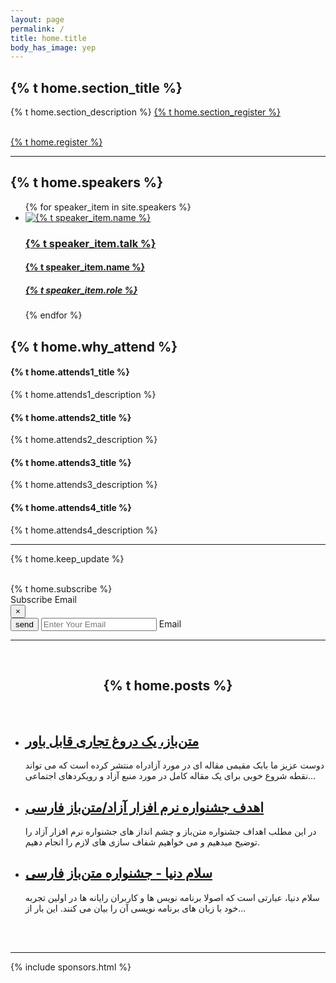 ```yaml
---
layout: page
permalink: /
title: home.title
body_has_image: yep
---
```


<section class="content main-first-section page-box-content">
   <div class="page-box-content-padding top-content-txt">
      <h1 class="gradient-text main-title">{% t home.section_title %}</h1>
      <p>
         {% t home.section_description %}
         <a class="underline" href="{{ site.url }}/{{ site.lang }}/register/">{% t home.section_register %}</a>
      </p>
      <br>
      <a href="{{ site.url }}/{{ site.lang }}/register/" class="button">{% t home.register %}</a>
   </div>
</section>

<hr class="gradient">

<section class="speakers">
   <h1>{% t home.speakers %}</h1>
   <ul class="speaker-list">
      {% for speaker_item in site.speakers %}
         <li>
            <a href="{{ site.url }}/{{ site.lang }}{{ speaker_item.url }}">
               <img src="{{ site.url }}{{ speaker_item.image }}" alt="{% t speaker_item.name %}">
               <h3>{% t speaker_item.talk %}</h3>
               <h4>{% t speaker_item.name %}</h4>
               <h5>{% t speaker_item.role %}</h5>
            </a>
         </li>
      {% endfor %}
   </ul>
</section>

<section class="attends">
   <h2>{% t home.why_attend %}</h2>
   <div class="attends-box">
      <div class="grid-attends">
         <h4>{% t home.attends1_title %}</h4>
         <p>{% t home.attends1_description %}</p>
      </div>
      <div class="grid-attends">
         <h4>{% t home.attends2_title %}</h4>
         <p>{% t home.attends2_description %}</p>
      </div>
      <div class="grid-attends">
         <h4>{% t home.attends3_title %}</h4>
         <p>{% t home.attends3_description %}</p>
      </div>
      <div class="grid-attends">
         <h4>{% t home.attends4_title %}</h4>
         <p>{% t home.attends4_description %}</p>
      </div>
   </div>
</section>

<hr class="gradient">

<section class="subscribe">
   <p>
      {% t home.keep_update %}
   </p>
   <br>
   <div class="reg-btn sub-btn-size">
  <a data-modal-target="#modal" class="button">
  {% t home.subscribe %}</a>
   </div>
    <div class="modal" id="modal">
    <div class="modal-header">
      <div class="title">Subscribe Email</div>
      <button data-close-button class="close-button">&times;</button>
    </div>
    <div class="modal-body">
    <div class="group">
   <button class="btn-send"><span>send</span></button>

   <input type="email" required placeholder="Enter Your Email">
   <!-- <button class="btn-send">send</button> -->
   <span class="highlight"></span>
   <span class="bar"></span>
   <label>Email</label>
   </div>
    </div>
  </div>
  <div id="overlay"></div>
</section>


<hr class="gradient">

<div class="page-box-content page-box-content-post">
   <div class="page-box-content-padding">
      <br>
      <center>
         <h2 class="page-box-content-title">{% t home.posts %}</h2>
      </center>
      <br>
      <ul class="post-list">
         <li>
            <h2>
               <a class="post-link" href="{{ site.url }}/{{ site.lang }}/post/" title="متن‌باز، یک دروغ تجاری قابل باور">متن‌باز، یک دروغ تجاری قابل باور</a>
            </h2>
            <span>
               <p>دوست عزیز ما بابک مقیمی مقاله ای در مورد آزادراه منتشر کرده است که می تواند نقطه شروع خوبی برای یک مقاله کامل در مورد منبع آزاد و رویکردهای اجتماعی...</p>
            </span>
         </li>
         <li>
            <h2>
               <a class="post-link" href="{{ site.url }}/{{ site.lang }}/post/" title="اهدف جشنواره نرم افزار آزاد/متن‌باز فارسی">اهدف جشنواره نرم افزار آزاد/متن‌باز فارسی</a>
            </h2>
            <span>
               <p>در این مطلب اهداف جشنواره متن‌باز و چشم انداز های جشنواره نرم افزار آزاد را توضیح میدهیم و می خواهیم شفاف سازی های لازم را انجام دهیم.</p>
            </span>
         </li>
         <li>
            <h2>
               <a class="post-link" href="{{ site.url }}/{{ site.lang }}/post/" title="سلام دنیا - جشنواره متن‌باز فارسی">سلام دنیا - جشنواره متن‌باز فارسی</a>
            </h2>
            <span>
               <p>سلام دنیا، عبارتی است که اصولا برنامه نویس ها و کاربران رایانه ها در اولین تجربه خود با زبان های برنامه نویسی آن را بیان می کنند. این بار از...</p>
            </span>
         </li>
      </ul>
      <br><br>
   </div>
</div>

<hr class="gradient">

{% include sponsors.html %}
